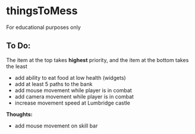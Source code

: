 # thingsToMess
For educational purposes only

To Do:
- 
The item at the top takes **highest** priority, and the item at the bottom takes the least
* add ability to eat food at low health (widgets)
* add at least 5 paths to the bank
* add mouse movement while player is in combat
* add camera movement while player is in combat
* increase movement speed at Lumbridge castle

**Thoughts:**
* add mouse movement on skill bar
